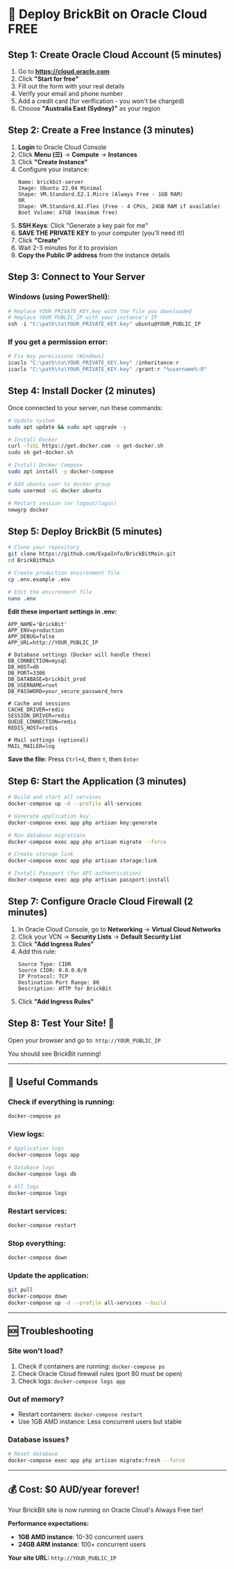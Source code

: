 # 🚀 Deploy BrickBit on Oracle Cloud FREE

## Step 1: Create Oracle Cloud Account (5 minutes)

1. Go to **https://cloud.oracle.com**
2. Click **"Start for free"**
3. Fill out the form with your real details
4. Verify your email and phone number
5. Add a credit card (for verification - you won't be charged)
6. Choose **"Australia East (Sydney)"** as your region

## Step 2: Create a Free Instance (3 minutes)

1. **Login** to Oracle Cloud Console
2. Click **Menu (☰)** → **Compute** → **Instances**
3. Click **"Create Instance"**
4. Configure your instance:
   ```
   Name: brickbit-server
   Image: Ubuntu 22.04 Minimal
   Shape: VM.Standard.E2.1.Micro (Always Free - 1GB RAM)
   OR
   Shape: VM.Standard.A1.Flex (Free - 4 CPUs, 24GB RAM if available)
   Boot Volume: 47GB (maximum free)
   ```
5. **SSH Keys**: Click "Generate a key pair for me"
6. **SAVE THE PRIVATE KEY** to your computer (you'll need it!)
7. Click **"Create"**
8. Wait 2-3 minutes for it to provision
9. **Copy the Public IP address** from the instance details

## Step 3: Connect to Your Server

### Windows (using PowerShell):
```powershell
# Replace YOUR_PRIVATE_KEY.key with the file you downloaded
# Replace YOUR_PUBLIC_IP with your instance's IP
ssh -i "C:\path\to\YOUR_PRIVATE_KEY.key" ubuntu@YOUR_PUBLIC_IP
```

### If you get a permission error:
```powershell
# Fix key permissions (Windows)
icacls "C:\path\to\YOUR_PRIVATE_KEY.key" /inheritance:r
icacls "C:\path\to\YOUR_PRIVATE_KEY.key" /grant:r "%username%:R"
```

## Step 4: Install Docker (2 minutes)

Once connected to your server, run these commands:

```bash
# Update system
sudo apt update && sudo apt upgrade -y

# Install Docker
curl -fsSL https://get.docker.com -o get-docker.sh
sudo sh get-docker.sh

# Install Docker Compose
sudo apt install -y docker-compose

# Add ubuntu user to docker group
sudo usermod -aG docker ubuntu

# Restart session (or logout/login)
newgrp docker
```

## Step 5: Deploy BrickBit (5 minutes)

```bash
# Clone your repository
git clone https://github.com/ExpaInfo/BrickBitMain.git
cd BrickBitMain

# Create production environment file
cp .env.example .env

# Edit the environment file
nano .env
```

**Edit these important settings in .env:**
```env
APP_NAME='BrickBit'
APP_ENV=production
APP_DEBUG=false
APP_URL=http://YOUR_PUBLIC_IP

# Database settings (Docker will handle these)
DB_CONNECTION=mysql
DB_HOST=db
DB_PORT=3306
DB_DATABASE=brickbit_prod
DB_USERNAME=root
DB_PASSWORD=your_secure_password_here

# Cache and sessions
CACHE_DRIVER=redis
SESSION_DRIVER=redis
QUEUE_CONNECTION=redis
REDIS_HOST=redis

# Mail settings (optional)
MAIL_MAILER=log
```

**Save the file:** Press `Ctrl+X`, then `Y`, then `Enter`

## Step 6: Start the Application (3 minutes)

```bash
# Build and start all services
docker-compose up -d --profile all-services

# Generate application key
docker-compose exec app php artisan key:generate

# Run database migrations
docker-compose exec app php artisan migrate --force

# Create storage link
docker-compose exec app php artisan storage:link

# Install Passport (for API authentication)
docker-compose exec app php artisan passport:install
```

## Step 7: Configure Oracle Cloud Firewall (2 minutes)

1. In Oracle Cloud Console, go to **Networking** → **Virtual Cloud Networks**
2. Click your VCN → **Security Lists** → **Default Security List**
3. Click **"Add Ingress Rules"**
4. Add this rule:
   ```
   Source Type: CIDR
   Source CIDR: 0.0.0.0/0
   IP Protocol: TCP
   Destination Port Range: 80
   Description: HTTP for BrickBit
   ```
5. Click **"Add Ingress Rules"**

## Step 8: Test Your Site! 🎉

Open your browser and go to: `http://YOUR_PUBLIC_IP`

You should see BrickBit running!

---

## 🔧 Useful Commands

### Check if everything is running:
```bash
docker-compose ps
```

### View logs:
```bash
# Application logs
docker-compose logs app

# Database logs  
docker-compose logs db

# All logs
docker-compose logs
```

### Restart services:
```bash
docker-compose restart
```

### Stop everything:
```bash
docker-compose down
```

### Update the application:
```bash
git pull
docker-compose down
docker-compose up -d --profile all-services --build
```

---

## 🆘 Troubleshooting

### Site won't load?
1. Check if containers are running: `docker-compose ps`
2. Check Oracle Cloud firewall rules (port 80 must be open)
3. Check logs: `docker-compose logs app`

### Out of memory?
- Restart containers: `docker-compose restart`
- Use 1GB AMD instance: Less concurrent users but stable

### Database issues?
```bash
# Reset database
docker-compose exec app php artisan migrate:fresh --force
```

---

## 💰 Cost: $0 AUD/year forever!

Your BrickBit site is now running on Oracle Cloud's Always Free tier!

**Performance expectations:**
- **1GB AMD instance**: 10-30 concurrent users
- **24GB ARM instance**: 100+ concurrent users

**Your site URL:** `http://YOUR_PUBLIC_IP`
